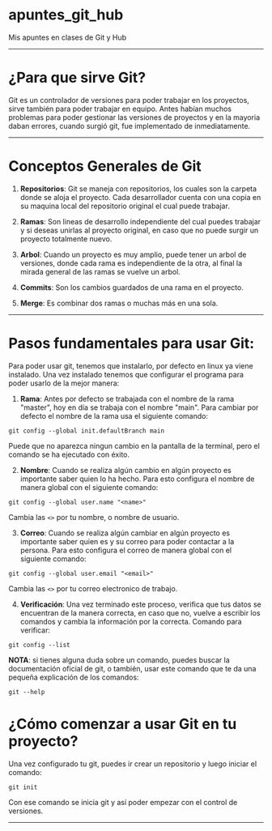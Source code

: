 # apuntes_git_hub
Mis apuntes en clases de Git y Hub

---

# ¿Para que sirve Git?

Git es un controlador de versiones para poder trabajar en los proyectos, sirve
también para poder trabajar en equipo. Antes habían muchos problemas para 
poder gestionar las versiones de proyectos y en la mayoria daban errores, 
cuando surgió git, fue implementado de inmediatamente. 

---

# Conceptos Generales de Git

1. **Repositorios**: Git se maneja con repositorios, los cuales son la carpeta donde
se aloja el proyecto. Cada desarrollador cuenta con una copia en su maquina local
del repositorio original el cual puede trabajar.

2. **Ramas**: Son lineas de desarrollo independiente del cual puedes trabajar y si
deseas unirlas al proyecto original, en caso que no puede surgir un proyecto 
totalmente nuevo. 

3. **Arbol**: Cuando un proyecto es muy amplio, puede tener un arbol de versiones,
donde cada rama es independiente de la otra, al final la mirada general de las ramas
se vuelve un arbol. 

4. **Commits**: Son los cambios guardados de una rama en el proyecto. 

5. **Merge**: Es combinar dos ramas o muchas más en una sola. 

---

# Pasos fundamentales para usar Git:

Para poder usar git, tenemos que instalarlo, por defecto en linux ya viene 
instalado. Una vez instalado tenemos que configurar el programa para poder usarlo
de la mejor manera:

1. **Rama**: Antes por defecto se trabajada con el nombre de la rama "master", hoy
en día se trabaja con el nombre "main". Para cambiar por defecto el nombre de la 
rama usa el siguiente comando:

`git config --global init.defaultBranch main`

Puede que no aparezca ningun cambio en la pantalla de la terminal, pero el comando
se ha ejecutado con éxito. 

2. **Nombre**: Cuando se realiza algún cambio en algún proyecto es importante saber
quien lo ha hecho. Para esto configura el nombre de manera global con el siguiente 
comando:

`git config --global user.name "<name>"`

Cambia las `<>` por tu nombre, o nombre de usuario. 

3. **Correo**: Cuando se realiza algún cambiar en algún proyecto es importante 
saber quien es y su correo para poder contactar a la persona. Para esto configura el
correo de manera global con el siguiente comando:

`git config --global user.email "<email>"`

Cambia las `<>` por tu correo electronico de trabajo. 

4. **Verificación**: Una vez terminado este proceso, verifica que tus datos se 
encuentran de la manera correcta, en caso que no, vuelve a escribir los comandos
y cambia la información por la correcta. Comando para verificar:

`git config --list`

**NOTA**: si tienes alguna duda sobre un comando, puedes buscar la documentación 
oficial de git, o también, usar este comando que te da una pequeña explicación 
de los comandos:

`git --help`

# ¿Cómo comenzar a usar Git en tu proyecto?

Una vez configurado tu git, puedes ir crear un repositorio y luego iniciar el 
comando:

`git init`

Con ese comando se inicia git y así poder empezar con el control de versiones.

---

